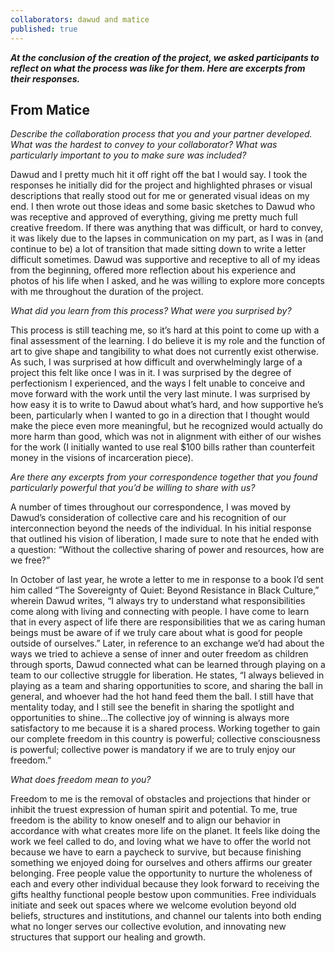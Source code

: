 ```yaml
---
collaborators: dawud and matice
published: true
---
```

_**At the conclusion of the creation of the project, we asked participants to reflect on what the process was like for them. Here are excerpts from their responses.**_

## From Matice

_Describe the collaboration process that you and your partner developed. What was the hardest to convey to your collaborator? What was particularly important to you to make sure was included?_

Dawud and I pretty much hit it off right off the bat I would say. I took the responses he initially did for the project and highlighted phrases or visual descriptions that really stood out for me or generated visual ideas on my end. I then wrote out those ideas and some basic sketches to Dawud who was receptive and approved of everything, giving me pretty much full creative freedom. If there was anything that was difficult, or hard to convey, it was likely due to the lapses in communication on my part, as I was in (and continue to be) a lot of transition that made sitting down to write a letter difficult sometimes. Dawud was supportive and receptive to all of my ideas from the beginning, offered more reflection about his experience and photos of his life when I asked, and he was willing to explore more concepts with me throughout the duration of the project.

_What did you learn from this process? What were you surprised by?_

This process is still teaching me, so it’s hard at this point to come up with a final assessment of the learning. I do believe it is my role and the function of art to give shape and tangibility to what does not currently exist otherwise. As such, I was surprised at how difficult and overwhelmingly large of a project this felt like once I was in it. I was surprised by the degree of perfectionism I experienced, and the ways I felt unable to conceive and move forward with the work until the very last minute. I was surprised by how easy it is to write to Dawud about what’s hard, and how supportive he’s been, particularly when I wanted to go in a direction that I thought would make the piece even more meaningful, but he recognized would actually do more harm than good, which was not in alignment with either of our wishes for the work (I initially wanted to use real $100 bills rather than counterfeit money in the visions of incarceration piece).

_Are there any excerpts from your correspondence together that you found particularly powerful that you’d be willing to share with us?_

A number of times throughout our correspondence, I was moved by Dawud’s consideration of collective care and his recognition of our interconnection beyond the needs of the individual. In his initial response that outlined his vision of liberation, I made sure to note that he ended with a question: “Without the collective sharing of power and resources, how are we free?”
 
In October of last year, he wrote a letter to me in response to a book I’d sent him called “The Sovereignty of Quiet: Beyond Resistance in Black Culture,” wherein Dawud writes, “I always try to understand what responsibilities come along with living and connecting with people. I have come to learn that in every aspect of life there are responsibilities that we as caring human beings must be aware of if we truly care about what is good for people outside of ourselves.” Later, in reference to an exchange we’d had about the ways we tried to achieve a sense of inner and outer freedom as children through sports, Dawud connected what can be learned through playing on a team to our collective struggle for liberation. He states, “I always believed in playing as a team and sharing opportunities to score, and sharing the ball in general, and whoever had the hot hand feed them the ball. I still have that mentality today, and I still see the benefit in sharing the spotlight and opportunities to shine…The collective joy of winning is always more satisfactory to me because it is a shared process. Working together to gain our complete freedom in this country is powerful; collective consciousness is powerful; collective power is mandatory if we are to truly enjoy our freedom.”

_What does freedom mean to you?_

Freedom to me is the removal of obstacles and projections that hinder or inhibit the truest expression of human spirit and potential. To me, true freedom is the ability to know oneself and to align our behavior in accordance with what creates more life on the planet. It feels like doing the work we feel called to do, and loving what we have to offer the world not because we have to earn a paycheck to survive, but because finishing something we enjoyed doing for ourselves and others affirms our greater belonging. Free people value the opportunity to nurture the wholeness of each and every other individual because they look forward to receiving the gifts healthy functional people bestow upon communities. Free individuals initiate and seek out spaces where we welcome evolution beyond old beliefs, structures and institutions, and channel our talents into both ending what no longer serves our collective evolution, and innovating new structures that support our healing and growth.
